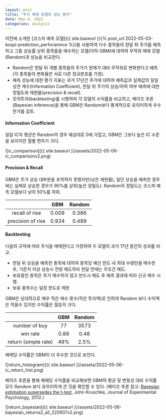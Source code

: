 ```yaml
---
layout: post
title: "주식 매매 모델의 성능 평가"
date: May 6, 2022
categories: analysis
---
```


이전에 소개한 [코스피 예측 모델]({{ site.baseurl }}{% post_url 2022-05-03-kospi-prediction_perforamnce %})을 사용하여 다수 종목들의 한달 뒤 주가를 예측하고 그중 상승률 상위 종목들을 매수하는 모델(이하 GBM)에 대하여 무작위 매매 모델(Random)과 성능을 비교한다.
- Random은 한달 뒤 개별 종목들의 주가가 현재가 대비 무작위로 변화한다고 예측 (각 종목들의 변화율은 서로 다른 정규분포를 가정).
- 예측 성능에 대한 평가 지표는 과거 17년간 주가에 대하여 예측값과 실제값의 일일 상관 계수(Information Coefficient), 한달 뒤 주가의 상승/하락 여부 예측에 대한 정밀도와 재현율(precision & recall).
- 모의투자(backtesting)를 시행하여 각 모델의 수익률을 비교하고, 베이즈 추론(Bayesian inference)을 통해 GBM은 Random보다 통계적으로 유의미하게 우수한가를 검토.

#### Information Coefficient
일일 IC의 평균은 Random의 경우 예상대로 0에 가깝고, GBM은 그보다 높은 IC 수준을 보이지만 월별 편차가 크다.

![ic_comparison]({{ site.baseurl }}/assets/2022-05-06-ic_comparisonv2.png)

#### Precision & Recall
GBM은 주가 상승 대부분을 포착하지 못했지만(낮은 재현율), 일단 상승을 예측한 경우에는 실제로 상승한 경우가 90%를 상회(높은 정밀도). Random의 정밀도는 코스피 예측 모델보다 낮아 50%를 하회.

| | GBM | Random |
| :-: | :-: | :-: |
| recall of rise | 0.009 | 0.386 |
| precision of rise | 0.934 | 0.489 |

#### Backtesting
다음의 규칙에 따라 주식을 매매한다고 가정하여 두 모델의 과거 17년 동안의 성과를 비교.
- 한달 뒤 상승을 예측한 종목에 대하여 종목당 예산 한도 내 최대 수량만큼 매수한 후, 기준치 이상 상승시 전량 매도하되 한달 안에는 무조건 매도.
- 보유중인 종목은 추가 매수하지 않고 반드시 매도 후 예측 결과에 따라 신규 매수 시행.
- 보유 종목수는 일정 한도로 제한

GBM은 상대적으로 매우 적은 매수 횟수(적은 투자액)로 인하여 Random 보다 수익액은 적을수 있지만 수익률은 월등히 크다.

| | GBM | Random |
| :-: | :-: | :-: |
| number of buy | 77 | 3573 |
| win rate | 0.88 | 0.48 |
| return (simple rate) | 49% | 2.5% |

매매당 수익률은 GBM이 더 우수한 것으로 보인다.

![return_histogram]({{ site.baseurl }}/assets/2022-05-06-ic_return_hist.png)

베이즈 추론을 통해 매매당 수익률을 비교해보면 GBM의 평균 및 변동성 대비 수익률 모두 Random 보다 유의미하게 큰 것을 확인할 수 있다. (베이즈 추론 참고: [Bayesian estimation supersedes the t-test], John Kruschke, Journal of Experimental Psychology, 2012.)

![return_bayesian]({{ site.baseurl }}/assets/2022-05-06-bayesian_returns2_all_220507v2.png)

[Bayesian estimation supersedes the t-test]: https://psycnet.apa.org/record/2012-18082-001 "Bayesian estimation supersedes the t-test"



